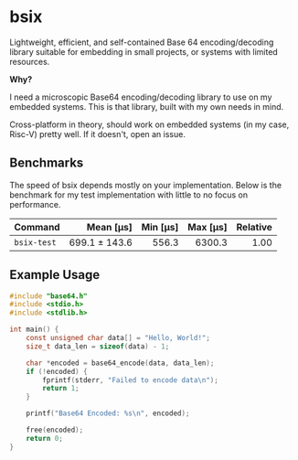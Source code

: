 # bsix

Lightweight, efficient, and self-contained Base 64 encoding/decoding library
suitable for embedding in small projects, or systems with limited resources.

**Why?**

I need a microscopic Base64 encoding/decoding library to use on my embedded
systems. This is that library, built with my own needs in mind.

Cross-platform in theory, should work on embedded systems (in my case, Risc-V)
pretty well. If it doesn't, open an issue.

## Benchmarks

The speed of bsix depends mostly on your implementation. Below is the benchmark
for my test implementation with little to no focus on performance.

| Command     |     Mean [µs] | Min [µs] | Max [µs] | Relative |
| :---------- | ------------: | -------: | -------: | -------: |
| `bsix-test` | 699.1 ± 143.6 |    556.3 |   6300.3 |     1.00 |

## Example Usage

```c
#include "base64.h"
#include <stdio.h>
#include <stdlib.h>

int main() {
    const unsigned char data[] = "Hello, World!";
    size_t data_len = sizeof(data) - 1;

    char *encoded = base64_encode(data, data_len);
    if (!encoded) {
        fprintf(stderr, "Failed to encode data\n");
        return 1;
    }

    printf("Base64 Encoded: %s\n", encoded);

    free(encoded);
    return 0;
}
```
